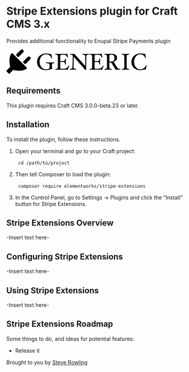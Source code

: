 # Stripe Extensions plugin for Craft CMS 3.x

Provides additional functionality to Enupal Stripe Payments plugin

![Screenshot](resources/img/plugin-logo.png)

## Requirements

This plugin requires Craft CMS 3.0.0-beta.23 or later.

## Installation

To install the plugin, follow these instructions.

1. Open your terminal and go to your Craft project:

        cd /path/to/project

2. Then tell Composer to load the plugin:

        composer require elementworks/stripe-extensions

3. In the Control Panel, go to Settings → Plugins and click the “Install” button for Stripe Extensions.

## Stripe Extensions Overview

-Insert text here-

## Configuring Stripe Extensions

-Insert text here-

## Using Stripe Extensions

-Insert text here-

## Stripe Extensions Roadmap

Some things to do, and ideas for potential features:

* Release it

Brought to you by [Steve Rowling](https://springworks.co.uk)
